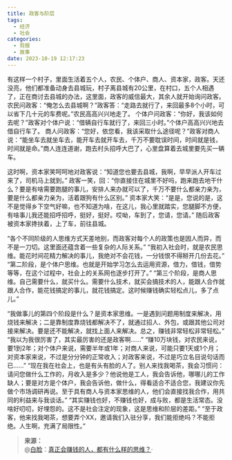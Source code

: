 ```yaml
---
title: 政客与阶层
tags:
  - 经济
  - 社会
categories:
  - 剪报
  - 故事
date: 2023-10-19 12:17:23
---
```


有这样一个村子，里面生活着五个人，农民、个体户、商人、资本家，政客。天还没亮，他们都准备动身去县城玩，村子离县城有20公里，在村口，五个人相遇了，正在商讨去县城的办法，这里面，政客的威信最大，其余人就开始询问政客。<!--more-->
农民问政客：“俺怎么去县城啊？”政客答：“走路去就行了，来回最多8个小时，可以省下几十元的车费呢。”农民高高兴兴地走了。
个体户问政客：“你好，我该如何去呢？”政客对个体户说：“借辆自行车就行了，来回三小时。”个体户高高兴兴地去借自行车了。
商人问政客：“您好，依您看，我该采取什么途径呢？”政客对商人说：“能坐车去就坐车去，能开车去就开车去，千万不要耽误时间，时间就是钱，时间就是命。”商人连连道谢，跑去村头招呼大巴了，心里盘算着去城里要先买一辆车。

这时啊，资本家笑呵呵地对政客说：“知道您也要去县城，我啊，早早派人开车过来了，司机马上就到。”
政客一笑，回：“你直接住在城里不好吗，跑来跑去地干什么？要是有啥需要跑腿的事儿，安排人来办就可以了，千万不要什么都亲力亲为，要是什么都亲力亲为，活着跟狗有什么区别。”
资本家大笑：“是是，您说的是，这不是觉得乡下空气好嘛，也不知道为啥，在这儿，我心里就踏实，您腿脚不方便，有啥事儿我还能招呼招呼，挺好，挺好。哎呦，车到了，您请，您请。”
随后政客被资本家搀扶着，上了车，前往县城。

“各个不同阶级的人思维方式天差地别，而政客对每个人的政策也是因人而异，而不是一刀切。这里面还蕴含着一些复杂的人际关系。”
“我初入社会时，就是农民思维。能花时间花精力解决的事儿，我绝对不会花钱，一分钱恨不得掰开几份去花。”
“第二阶段，是个体户思维。也就是开始学习怎么去运用资源，借力，借钱，借势等等，在这个过程中，社会上的关系网也逐步打开了。”
“第三个阶段，是商人思维。自己需要什么，就买什么。需要什么技术，就买会搞技术的人，能跟人合作就跟人合作，能花钱搞定的事儿，就花钱搞定。这时候赚钱确实轻松点儿，多了点儿。”

“我做事儿的第四个阶段是什么？是资本家思维。一是遇到问题用制度来解决，用烧钱来解决；二是靠制度靠烧钱都解决不了，就通过招人、外包，或跟其他公司对接来解决。要是还不能解决，就找上面人来解决。总之，赚钱非常轻松非常轻松。”
“我以为我很厉害了，其实最厉害的还是政客啊......”
“赚10万块钱，对农民来说，要1到2年；对个体户来说，需要半年或1年；对商人来说，可能只要1天或1个月；对资本家来说，不过是分分钟的正常收入；对政客来说，不过是巧立名目说句话而已......”
“现在我在社会上，也是有头有脸的人了。别人来找我喝茶，我会习惯问：请问您做什么工作的，月收入是多少？他说他是工人，我会告诉他，哪哪儿的工作缺人；要是对方是个体户，我会告诉他，做什么，得看适合不适合您，我建议你先做个市场调研再说。至于具有商人与资本家思维的人，他们会直接找我合作，用共同的利益来与我谈话。”
“其实赚钱也好，不赚钱也好，成与败，都是生活常态。没啥好叨叨，好埋怨的。这不是社会注定的现象，这是思维和阶层的差距。”
“至于政客，他来找我喝茶，想要弄个XX，邀请我们入驻分享，我们能拒绝吗？不能拒绝。人生啊，充满了局限性。”


>**来源：**  
>@[白脸](https://www.zhihu.com/people/68-3-92-80-56)：[真正会赚钱的人，都有什么样的思维？](https://www.zhihu.com/question/64928795/answer/3035739319)·